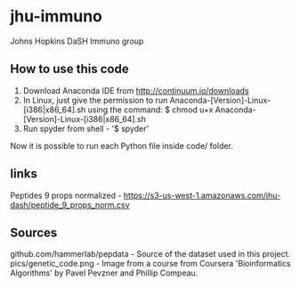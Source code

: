# jhu-immuno
Johns Hopkins DaSH Immuno group

## How to use this code

1. Download Anaconda IDE from http://continuum.io/downloads
2. In Linux, just give the permission to run Anaconda-[Version]-Linux-[i386|x86_64].sh using the command:
$ chmod u+x Anaconda-[Version]-Linux-[i386|x86_64].sh
3. Run spyder from shell - '$ spyder'

Now it is possible to run each Python file inside code/ folder.

## links

Peptides 9 props normalized - https://s3-us-west-1.amazonaws.com/jhu-dash/peptide_9_props_norm.csv

## Sources

github.com/hammerlab/pepdata - Source of the dataset used in this project.
pics/genetic_code.png - Image from a course from Coursera 'Bioinformatics Algorithms' by Pavel Pevzner and Phillip Compeau.
